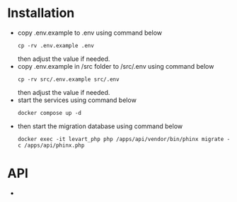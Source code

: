 # Installation
- copy .env.example to .env using command below
    ```shell
    cp -rv .env.example .env
    ```
    then adjust the value if needed.
- copy .env.example in /src folder to /src/.env using command below
    ```shell
    cp -rv src/.env.example src/.env
    ```
    then adjust the value if needed.
- start the services using command below
    ```shell
    docker compose up -d
    ```
- then start the migration database using command below
    ```shell
    docker exec -it levart_php php /apps/api/vendor/bin/phinx migrate -c /apps/api/phinx.php
    ```

# API
- 